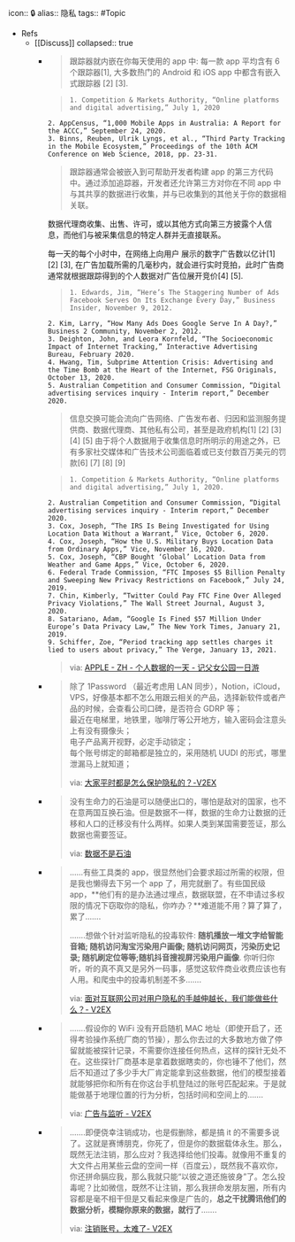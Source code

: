 icon:: 🔒
alias:: 隐私
tags:: #Topic

- Refs
  - [[Discuss]]
    collapsed:: true
    - > 跟踪器就内嵌在你每天使用的 app 中: 每一款 app 平均含有 6 个跟踪器[1], 大多数热门的 Android 和 iOS app 中都含有嵌入式跟踪器 [2] [3].
      
      >     1. Competition & Markets Authority, “Online platforms and digital advertising,” July 1, 2020
          2. AppCensus, “1,000 Mobile Apps in Australia: A Report for the ACCC,” September 24, 2020.
          3. Binns, Reuben, Ulrik Lyngs, et al., “Third Party Tracking in the Mobile Ecosystem,” Proceedings of the 10th ACM Conference on Web Science, 2018, pp. 23-31.
      
      > 跟踪器通常会被嵌入到可帮助开发者构建 app 的第三方代码中。通过添加追踪器，开发者还允许第三方对你在不同 app 中与其共享的数据进行收集，并与已收集到的其他关于你的数据相关联。  
        
      数据代理商收集、出售、许可，或以其他方式向第三方披露个人信息，而他们与被采集信息的特定人群并无直接联系。  
        
      每一天的每个小时中，在网络上向用户 展示的数字广告数以亿计[1] [2] [3], 在广告加载所需的几毫秒内，就会进行实时竞拍，此时广告商通常就根据跟踪得到的个人数据对广告位展开竞价[4] [5].
      
      >     1. Edwards, Jim, “Here’s The Staggering Number of Ads Facebook Serves On Its Exchange Every Day,” Business Insider, November 9, 2012.
          2. Kim, Larry, “How Many Ads Does Google Serve In A Day?,” Business 2 Community, November 2, 2012.
          3. Deighton, John, and Leora Kornfeld, “The Socioeconomic Impact of Internet Tracking,” Interactive Advertising Bureau, February 2020.
          4. Hwang, Tim, Subprime Attention Crisis: Advertising and the Time Bomb at the Heart of the Internet, FSG Originals, October 13, 2020.
          5. Australian Competition and Consumer Commission, “Digital advertising services inquiry - Interim report,” December 2020.
      
      > 信息交换可能会流向广告网络、广告发布者、归因和监测服务提供商、数据代理商、其他私有公司，甚至是政府机构[1] [2] [3] [4] [5] 由于将个人数据用于收集信息时所明示的用途之外，已有多家社交媒体和广告技术公司面临着或已支付数百万美元的罚款[6] [7] [8] [9]
      
      >     1. Competition & Markets Authority, “Online platforms and digital advertising,” July 1, 2020.
          2. Australian Competition and Consumer Commission, “Digital advertising services inquiry - Interim report,” December 2020.
          3. Cox, Joseph, “The IRS Is Being Investigated for Using Location Data Without a Warrant,” Vice, October 6, 2020.
          4. Cox, Joseph, “How the U.S. Military Buys Location Data from Ordinary Apps,” Vice, November 16, 2020.
          5. Cox, Joseph, “CBP Bought ‘Global’ Location Data from Weather and Game Apps,” Vice, October 6, 2020.
          6. Federal Trade Commission, “FTC Imposes $5 Billion Penalty and Sweeping New Privacy Restrictions on Facebook,” July 24, 2019.
          7. Chin, Kimberly, “Twitter Could Pay FTC Fine Over Alleged Privacy Violations,” The Wall Street Journal, August 3, 2020.
          8. Satariano, Adam, “Google Is Fined $57 Million Under Europe’s Data Privacy Law,” The New York Times, January 21, 2019.
          9. Schiffer, Zoe, “Period tracking app settles charges it lied to users about privacy,” The Verge, January 13, 2021.
      >
      > via: [APPLE - ZH - 个人数据的一天 - 记父女公园一日游](https://www.apple.com.cn/privacy/docs/A_Day_in_the_Life_of_Your_Data.pdf)
    - > 除了 1Password （最近考虑用 LAN 同步），Notion，iCloud，VPS，好像基本都不怎么用跟云相关的产品，选择新软件或者产品的时候，会查看公司口碑，是否符合 GDRP 等；  
      > 最近在电梯里，地铁里，咖啡厅等公开地方，输入密码会注意头上有没有摄像头；  
      > 电子产品离开视野，必定手动锁定；  
      每个账号绑定的邮箱都是独立的，采用随机 UUDI 的形式，哪里泄漏马上就知道；
      >
      > via: [大家平时都是怎么保护隐私的？-V2EX](https://www.v2ex.com/t/771550)
    - > 没有生命力的石油是可以随便出口的，哪怕是敌对的国家，也不在意两国互换石油。但是数据不一样，数据的生命力让数据的迁移和人口的迁移没有什么两样。如果人类到某国需要签证，那么数据也需要签证。
      >
      > via: [数据不是石油](https://www.solidot.org/story?sid=65706)
    - > ......有些工具类的 app，很显然他们会要求超过所需的权限，但是我也懒得去下另一个 app 了，用完就删了。有些国民级 app，**他们有的是办法通过埋点，数据联盟，在不申请过多权限的情况下窃取你的隐私，你咋办？**难道能不用？算了算了，累了.......  
      >
      >.......想做个针对监听隐私的投毒软件: **随机播放一堆文字给智能音箱; 随机访问淘宝污染用户画像; 随机访问网页，污染历史记录; 随机刷定位等等;随机抖音搜视屏污染用户画像**. 你听归你听，听的真不真又是另外一码事，感觉这软件商业收费应该也有人用。和爬虫中的投毒机制差不多.......
      >
      > via: [面对互联网公司对用户隐私的手越伸越长，我们能做些什么？- V2EX](https://www.v2ex.com/t/796421)
    - > .......假设你的 WiFi 没有开启随机 MAC 地址（即使开启了，还得考验操作系统厂商的节操），那么你去过的大多数地方做了停留就能被探针记录，不需要你连接任何热点，这样的探针无处不在。这些探针厂商基本是拿着数据瞎卖的，你也锤不了他们，然后不知道过了多少手大厂肯定能拿到这些数据，他们的模型接着就能够把你和所有在你这台手机登陆过的账号匹配起来。于是就能做基于地理位置的行为分析，包括时间和空间上的.......
      >
      > via: [广告与监听 - V2EX](https://www.v2ex.com/t/799831)
    - > .......即便侥幸注销成功，也是假删除，都是搞 it 的不需要多说了。这就是赛博朋克，你死了，但是你的数据载体永生。那么，既然无法注销，那么应对？我选择给他们投毒。就像用不重复的大文件占用某些云盘的空间一样（百度云），既然我不喜欢你，你还拼命膈应我，那么我就只能“以彼之道还施彼身”了。怎么投毒呢？比如微信，既然不让注销，那么我拼命发朋友圈，所有内容都是毫不相干但是又看起来像是广告的，**总之干扰腾讯他们的数据分析，模糊你原来的数据，就行了**.......
      >
      > via: [注销账号，太难了- V2EX](https://www.v2ex.com/t/799827#14)